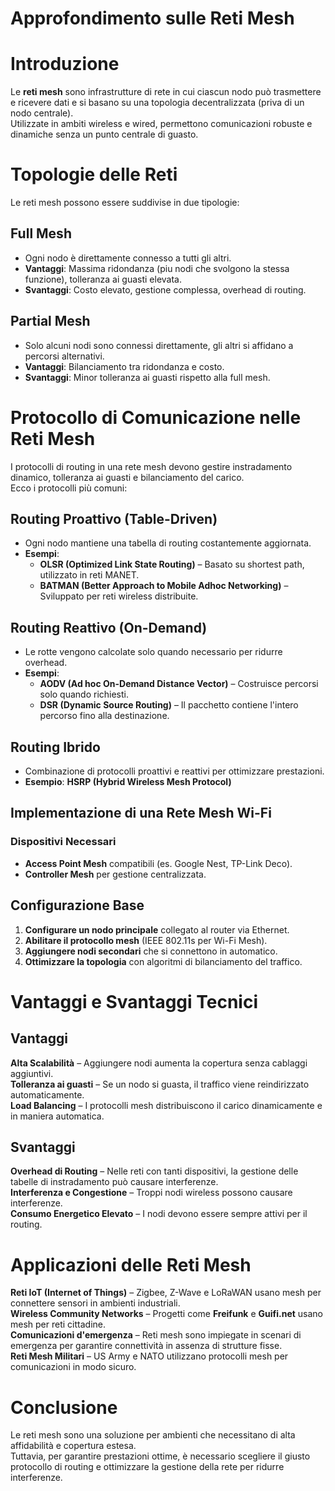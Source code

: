 # Approfondimento sulle Reti Mesh  

# Introduzione  
Le **reti mesh** sono infrastrutture di rete in cui ciascun nodo può trasmettere e ricevere dati e si basano su una topologia decentralizzata (priva di un nodo centrale).  
Utilizzate in ambiti wireless e wired, permettono comunicazioni robuste e dinamiche senza un punto centrale di guasto.  


# Topologie delle Reti  
Le reti mesh possono essere suddivise in due tipologie:  

## **Full Mesh**
- Ogni nodo è direttamente connesso a tutti gli altri.  
- **Vantaggi**: Massima ridondanza (piu nodi che svolgono la stessa funzione), tolleranza ai guasti elevata.  
- **Svantaggi**: Costo elevato, gestione complessa, overhead di routing.  

## **Partial Mesh**
- Solo alcuni nodi sono connessi direttamente, gli altri si affidano a percorsi alternativi.  
- **Vantaggi**: Bilanciamento tra ridondanza e costo.  
- **Svantaggi**: Minor tolleranza ai guasti rispetto alla full mesh.  


# Protocollo di Comunicazione nelle Reti Mesh  
I protocolli di routing in una rete mesh devono gestire instradamento dinamico, tolleranza ai guasti e bilanciamento del carico.  
Ecco i protocolli più comuni:  

## **Routing Proattivo (Table-Driven)**
- Ogni nodo mantiene una tabella di routing costantemente aggiornata.  
- **Esempi**:  
  - **OLSR (Optimized Link State Routing)** – Basato su shortest path, utilizzato in reti MANET.  
  - **BATMAN (Better Approach to Mobile Adhoc Networking)** – Sviluppato per reti wireless distribuite.  

## **Routing Reattivo (On-Demand)**
- Le rotte vengono calcolate solo quando necessario per ridurre overhead.  
- **Esempi**:  
  - **AODV (Ad hoc On-Demand Distance Vector)** – Costruisce percorsi solo quando richiesti.  
  - **DSR (Dynamic Source Routing)** – Il pacchetto contiene l'intero percorso fino alla destinazione.  

## **Routing Ibrido**
- Combinazione di protocolli proattivi e reattivi per ottimizzare prestazioni.  
- **Esempio**: **HSRP (Hybrid Wireless Mesh Protocol)**  


## Implementazione di una Rete Mesh Wi-Fi  
###  **Dispositivi Necessari**
- **Access Point Mesh** compatibili (es. Google Nest, TP-Link Deco).  
- **Controller Mesh** per gestione centralizzata.  

## **Configurazione Base**
1. **Configurare un nodo principale** collegato al router via Ethernet.  
2. **Abilitare il protocollo mesh** (IEEE 802.11s per Wi-Fi Mesh).  
3. **Aggiungere nodi secondari** che si connettono in automatico.  
4. **Ottimizzare la topologia** con algoritmi di bilanciamento del traffico.  


# Vantaggi e Svantaggi Tecnici  
## **Vantaggi**
 **Alta Scalabilità** – Aggiungere nodi aumenta la copertura senza cablaggi aggiuntivi.  
 **Tolleranza ai guasti** – Se un nodo si guasta, il traffico viene reindirizzato automaticamente.  
 **Load Balancing** – I protocolli mesh distribuiscono il carico dinamicamente e in maniera automatica.  

## **Svantaggi**
 **Overhead di Routing** – Nelle reti con tanti dispositivi, la gestione delle tabelle di instradamento può causare interferenze.  
 **Interferenza e Congestione** – Troppi nodi wireless possono causare interferenze.  
 **Consumo Energetico Elevato** – I nodi devono essere sempre attivi per il routing.  


# Applicazioni delle Reti Mesh  
 **Reti IoT (Internet of Things)** – Zigbee, Z-Wave e LoRaWAN usano mesh per connettere sensori in ambienti industriali.  
 **Wireless Community Networks** – Progetti come **Freifunk** e **Guifi.net** usano mesh per reti cittadine.  
 **Comunicazioni d'emergenza** – Reti mesh sono impiegate in scenari di emergenza per garantire connettività in assenza di strutture fisse.  
 **Reti Mesh Militari** – US Army e NATO utilizzano protocolli mesh per comunicazioni in modo sicuro.  


# Conclusione  
Le reti mesh sono una soluzione per ambienti che necessitano di alta affidabilità e copertura estesa.  
Tuttavia, per garantire prestazioni ottime, è necessario scegliere il giusto protocollo di routing e ottimizzare la gestione della rete per ridurre interferenze.  
